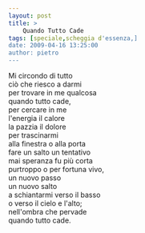 ```yaml
---
layout: post
title: >
    Quando Tutto Cade
tags: [speciale,scheggia d'essenza,]
date: 2009-04-16 13:25:00
author: pietro
---
```

Mi circondo di tutto<br/>ciò che riesco a darmi<br/>per trovare in me qualcosa<br/>quando tutto cade,<br/>per cercare in me<br/>l'energia il calore<br/>la pazzia il dolore<br/>per trascinarmi<br/>alla finestra o alla porta<br/>fare un salto un tentativo<br/>mai speranza fu più corta<br/>purtroppo o per fortuna vivo,<br/>un nuovo passo<br/>un nuovo salto<br/>a schiantarmi verso il basso<br/>o verso il cielo e l'alto;<br/>nell'ombra che pervade<br/>quando tutto cade.

